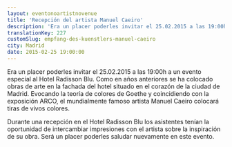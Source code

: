 ```yaml
---
layout: eventonoartistnovenue
title: 'Recepción del artista Manuel Caeiro'
description: 'Era un placer poderles invitar el 25.02.2015 a las 19:00h a un evento especial al Hotel Radisson Blu. Como en años anteriores se ha colocado obras de arte en la fachada del hotel situado en el corazón de la ciudad de Madrid. '
translationKey: 227
customSlug: empfang-des-kuenstlers-manuel-caeiro
city: Madrid
date: 2015-02-25 19:00:00
---
```


Era un placer poderles invitar el 25.02.2015 a las 19:00h a un evento especial al Hotel Radisson Blu. Como en años anteriores se ha colocado obras de arte en la fachada del hotel situado en el corazón de la ciudad de Madrid. Evocando la teoría de colores de Goethe y coincidiendo con la exposición ARCO, el mundialmente famoso artista Manuel Caeiro colocará tiras de vivos colores.

Durante una recepción en el Hotel Radisson Blu los asistentes tenían la oportunidad de intercambiar impresiones con el artista sobre la inspiración de su obra. Será un placer poderles saludar nuevamente en este evento.
